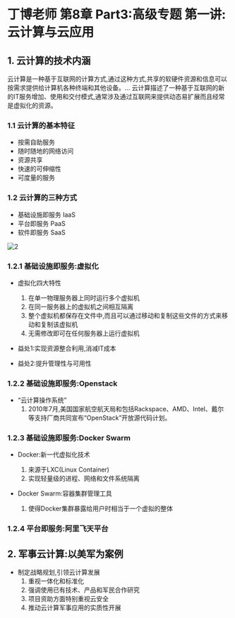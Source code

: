 # 丁博老师 第8章 Part3:高级专题 第一讲:云计算与云应用

## 1. 云计算的技术内涵

云计算是一种基于互联网的计算方式,通过这种方式,共享的软硬件资源和信息可以按需求提供给计算机各种终端和其他设备。... 云计算描述了一种基于互联网的新的IT服务增加、使用和交付模式,通常涉及通过互联网来提供动态易扩展而且经常是虚拟化的资源。

### 1.1 云计算的基本特征

- 按需自助服务
- 随时随地的网络访问
- 资源共享
- 快速的可伸缩性
- 可度量的服务

### 1.2 云计算的三种方式

- 基础设施即服务 IaaS
- 平台即服务 PaaS
- 软件即服务 SaaS

![2](http://ww1.sinaimg.cn/large/006alGmrgy1g4oyrdnr6pj316u0oi0ww.jpg)

### 1.2.1 基础设施即服务:虚拟化

- 虚拟化四大特性

    1. 在单一物理服务器上同时运行多个虚拟机
    2. 在同一服务器上的虚拟机之间相互隔离
    3. 整个虚拟机都保存在文件中,而且可以通过移动和复制这些文件的方式来移动和复制该虚拟机
    4. 无需修改即可在任何服务器上运行虚拟机

- 益处1:实现资源整合利用,消减IT成本

- 益处2:提升管理性与可用性

### 1.2.2 基础设施即服务:Openstack

- “云计算操作系统”
    1. 2010年7月,美国国家航空航天局和包括Rackspace、AMD、Intel、戴尔等支持厂商共同宣布“OpenStack”开放源代码计划。

### 1.2.3 基础设施即服务:Docker Swarm

- Docker:新一代虚拟化技术
    1. 来源于LXC(Linux Container)
    2. 实现轻量级的进程、网络和文件系统隔离

- Docker Swarm:容器集群管理工具
    1. 使得Docker集群暴露给用户时相当于一个虚拟的整体

### 1.2.4 平台即服务:阿里飞天平台

## 2. 军事云计算:以美军为案例

- 制定战略规划,引领云计算发展
    1. 重视一体化和标准化
    2. 强调使用已有技术、产品和军民合作研究
    3. 项目资助方面特别重视云安全
    4. 推动云计算军事应用的实质性开展
